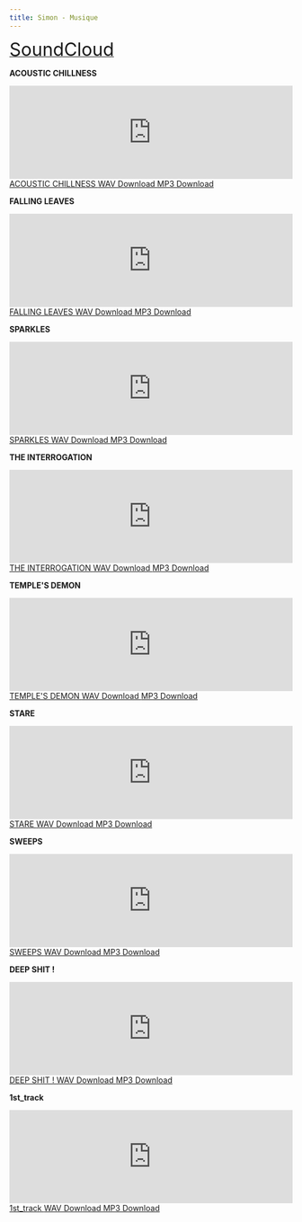 ```yaml
---
title: Simon - Musique
---
```

     
<a class="btn btn-default" href="https://soundcloud.com/simon-todeschini">
    <i class="fa fa-soundcloud fa-3x pull-left"></i>
    <font size="6">SoundCloud</font>
</a>
     
     
**ACOUSTIC CHILLNESS**
     
<iframe width="100%" height="166" scrolling="no" frameborder="no" src="https://w.soundcloud.com/player/?url=https%3A//api.soundcloud.com/tracks/243237682&amp;color=ffff00&amp;auto_play=false&amp;hide_related=false&amp;show_comments=true&amp;show_user=true&amp;show_reposts=false"></iframe>

<a class="btn btn-default btn-sm" href="https://soundcloud.com/simon-todeschini/acoustic-chillness">
    <i class="fa fa-soundcloud fa-2x"></i>
    ACOUSTIC CHILLNESS
</a>
<a class="btn btn-default btn-sm" href="simon-music/2016-01-07_acoustic-chillness.wav" download="acoustic-chillness.wav">
    <i class="fa fa-file-audio-o fa-2x"></i>
    WAV Download
</a>
<a class="btn btn-default btn-sm" href="simon-music/2016-01-07_acoustic-chillness.mp3" download="acoustic-chillness.mp3">
    <i class="fa fa-file-audio-o fa-2x"></i>
    MP3 Download
</a>
     
     
**FALLING LEAVES**
     
<iframe width="100%" height="166" scrolling="no" frameborder="no" src="https://w.soundcloud.com/player/?url=https%3A//api.soundcloud.com/tracks/240812399&amp;color=ffff00&amp;auto_play=false&amp;hide_related=false&amp;show_comments=true&amp;show_user=true&amp;show_reposts=false"></iframe>

<a class="btn btn-default btn-sm" href="https://soundcloud.com/simon-todeschini/falling-leaves">
    <i class="fa fa-soundcloud fa-2x"></i>
    FALLING LEAVES
</a>
<a class="btn btn-default btn-sm" href="simon-music/2016-01-04_falling-leaves.wav" download="falling-leaves.wav">
    <i class="fa fa-file-audio-o fa-2x"></i>
    WAV Download
</a>
<a class="btn btn-default btn-sm" href="simon-music/2016-01-04_falling-leaves.mp3" download="falling-leaves.mp3">
    <i class="fa fa-file-audio-o fa-2x"></i>
    MP3 Download
</a>    
    
     
**SPARKLES**
     
<iframe width="100%" height="166" scrolling="no" frameborder="no" src="https://w.soundcloud.com/player/?url=https%3A//api.soundcloud.com/tracks/240331381&amp;color=ffff00&amp;auto_play=false&amp;hide_related=false&amp;show_comments=true&amp;show_user=true&amp;show_reposts=false"></iframe>

<a class="btn btn-default btn-sm" href="https://soundcloud.com/simon-todeschini/sparkles">
    <i class="fa fa-soundcloud fa-2x"></i>
    SPARKLES
</a>
<a class="btn btn-default btn-sm" href="simon-music/2015-12-27_sparkles.wav" download="sparkles.wav">
    <i class="fa fa-file-audio-o fa-2x"></i>
    WAV Download
</a>
<a class="btn btn-default btn-sm" href="simon-music/2015-12-27_sparkles.mp3" download="sparkles.mp3">
    <i class="fa fa-file-audio-o fa-2x"></i>
    MP3 Download
</a>   
    
    
**THE INTERROGATION**
     
<iframe width="100%" height="166" scrolling="no" frameborder="no" src="https://w.soundcloud.com/player/?url=https%3A//api.soundcloud.com/tracks/237524384&amp;color=ffff00&amp;auto_play=false&amp;hide_related=false&amp;show_comments=true&amp;show_user=true&amp;show_reposts=false"></iframe>

<a class="btn btn-default btn-sm" href="https://soundcloud.com/simon-todeschini/the-interrogation">
    <i class="fa fa-soundcloud fa-2x"></i>
    THE INTERROGATION
</a>
<a class="btn btn-default btn-sm" href="simon-music/2015-12-14_the-interrogation.wav" download="the-interrogation.wav">
    <i class="fa fa-file-audio-o fa-2x"></i>
    WAV Download
</a>
<a class="btn btn-default btn-sm" href="simon-music/2015-12-14_the-interrogation.mp3" download="the-interrogation.mp3">
    <i class="fa fa-file-audio-o fa-2x"></i>
    MP3 Download
</a>
     
     
**TEMPLE'S DEMON**
     
<iframe width="100%" height="166" scrolling="no" frameborder="no" src="https://w.soundcloud.com/player/?url=https%3A//api.soundcloud.com/tracks/236815628&amp;color=ffff00&amp;auto_play=false&amp;hide_related=false&amp;show_comments=true&amp;show_user=true&amp;show_reposts=false"></iframe>

<a class="btn btn-default btn-sm" href="https://soundcloud.com/simon-todeschini/temples-demon">
    <i class="fa fa-soundcloud fa-2x"></i>
    TEMPLE'S DEMON
</a>
<a class="btn btn-default btn-sm" href="simon-music/2015-12-09_temple-s-demon.wav" download="temple-s-demon.wav">
    <i class="fa fa-file-audio-o fa-2x"></i>
    WAV Download
</a>
<a class="btn btn-default btn-sm" href="simon-music/2015-12-09_temple-s-demon.mp3" download="temple-s-demon.mp3">
    <i class="fa fa-file-audio-o fa-2x"></i>
    MP3 Download
</a>
     
     
**STARE**
     
<iframe width="100%" height="166" scrolling="no" frameborder="no" src="https://w.soundcloud.com/player/?url=https%3A//api.soundcloud.com/tracks/236505171&amp;color=ffff00&amp;auto_play=false&amp;hide_related=false&amp;show_comments=true&amp;show_user=true&amp;show_reposts=false"></iframe>

<a class="btn btn-default btn-sm" href="https://soundcloud.com/simon-todeschini/stare">
    <i class="fa fa-soundcloud fa-2x"></i>
    STARE
</a>
<a class="btn btn-default btn-sm" href="simon-music/2015-12-07_stare.wav" download="stare.wav">
    <i class="fa fa-file-audio-o fa-2x"></i>
    WAV Download
</a>
<a class="btn btn-default btn-sm" href="simon-music/2015-12-07_stare.mp3" download="stare.mp3">
    <i class="fa fa-file-audio-o fa-2x"></i>
    MP3 Download
</a>
     
     
**SWEEPS**
     
<iframe width="100%" height="166" scrolling="no" frameborder="no" src="https://w.soundcloud.com/player/?url=https%3A//api.soundcloud.com/tracks/236502616&amp;color=ffff00&amp;auto_play=false&amp;hide_related=false&amp;show_comments=true&amp;show_user=true&amp;show_reposts=false"></iframe>

<a class="btn btn-default btn-sm" href="https://soundcloud.com/simon-todeschini/sweeps">
    <i class="fa fa-soundcloud fa-2x"></i>
    SWEEPS
</a>
<a class="btn btn-default btn-sm" href="simon-music/2015-12-02_sweeps.wav" download="sweeps.wav">
    <i class="fa fa-file-audio-o fa-2x"></i>
    WAV Download
</a>
<a class="btn btn-default btn-sm" href="simon-music/2015-12-02_sweeps.mp3" download="sweeps.mp3">
    <i class="fa fa-file-audio-o fa-2x"></i>
    MP3 Download
</a>
     
     
**DEEP SHIT !**
     
<iframe width="100%" height="166" scrolling="no" frameborder="no" src="https://w.soundcloud.com/player/?url=https%3A//api.soundcloud.com/tracks/235453910&amp;color=ffff00&amp;auto_play=false&amp;hide_related=false&amp;show_comments=true&amp;show_user=true&amp;show_reposts=false"></iframe>

<a class="btn btn-default btn-sm" href="https://soundcloud.com/simon-todeschini/deep-shit">
    <i class="fa fa-soundcloud fa-2x"></i>
    DEEP SHIT !
</a>
<a class="btn btn-default btn-sm" href="simon-music/2015-11-30_deep-shit.wav" download="deep-shit.wav">
    <i class="fa fa-file-audio-o fa-2x"></i>
    WAV Download
</a>
<a class="btn btn-default btn-sm" href="simon-music/2015-11-30_deep-shit.mp3" download="deep-shit.mp3">
    <i class="fa fa-file-audio-o fa-2x"></i>
    MP3 Download
</a>
     
     
**1st_track**
     
<iframe width="100%" height="166" scrolling="no" frameborder="no" src="https://w.soundcloud.com/player/?url=https%3A//api.soundcloud.com/tracks/226096383&amp;color=ffff00&amp;auto_play=false&amp;hide_related=false&amp;show_comments=true&amp;show_user=true&amp;show_reposts=false"></iframe>

<a class="btn btn-default btn-sm" href="https://soundcloud.com/simon-todeschini/1st_track">
    <i class="fa fa-soundcloud fa-2x"></i>
    1st_track
</a>
<a class="btn btn-default btn-sm" href="simon-music/2015-10-30_1st-track.wav" download="1st-track.wav">
    <i class="fa fa-file-audio-o fa-2x"></i>
    WAV Download
</a>
<a class="btn btn-default btn-sm" href="simon-music/2015-10-30_1st-track.mp3" download="1st-track.mp3">
    <i class="fa fa-file-audio-o fa-2x"></i>
    MP3 Download
</a>